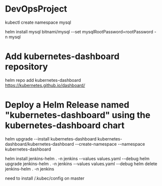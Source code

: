 # DevOpsProject
kubectl create namespace mysql

helm install mysql bitnami/mysql --set mysqlRootPassword=rootPassword -n mysql

# Add kubernetes-dashboard repository
helm repo add kubernetes-dashboard https://kubernetes.github.io/dashboard/
# Deploy a Helm Release named "kubernetes-dashboard" using the kubernetes-dashboard chart
helm upgrade --install kubernetes-dashboard kubernetes-dashboard/kubernetes-dashboard --create-namespace --namespace kubernetes-dashboard

helm install jenkins-helm . -n jenkins --values values.yaml --debug
helm upgrade jenkins-helm . -n jenkins --values values.yaml --debug 
helm delete jenkins-helm . -n jenkins


need to install /.kubec/config on master